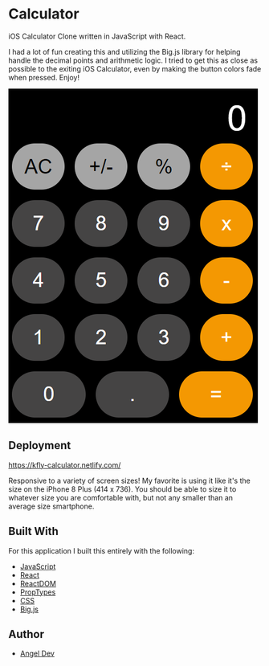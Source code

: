 # Calculator
iOS Calculator Clone written in JavaScript with React.

I had a lot of fun creating this and utilizing the Big.js library for helping handle the decimal points and arithmetic logic. I tried to get this as close as possible to the exiting iOS Calculator, even by making the button colors fade when pressed. Enjoy! 

![calc screenshot](2021-12-07-17-25-44.png)

## Deployment
https://kfly-calculator.netlify.com/ 

Responsive to a variety of screen sizes! My favorite is using it like it's the size on the iPhone 8 Plus (414 x 736). You should be able to size it to whatever size you are comfortable with, but not any smaller than an average size smartphone.

## Built With
For this application I built this entirely with the following: 
* [JavaScript](https://www.w3schools.com/js/)
* [React](https://reactjs.org/docs/getting-started.html)
* [ReactDOM](https://reactjs.org/docs/react-dom.html)
* [PropTypes](https://reactjs.org/docs/typechecking-with-proptypes.html)
* [CSS](https://www.w3schools.com/css/)
* [Big.js](https://yarnpkg.com/en/package/big.js)

## Author
* [Angel Dev](https://github.com/AngelDev727)

